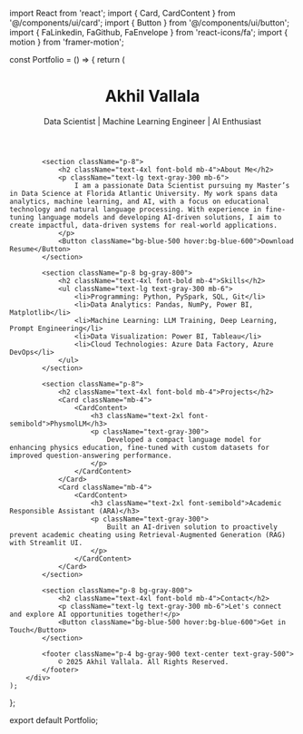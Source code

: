 import React from 'react';
import { Card, CardContent } from '@/components/ui/card';
import { Button } from '@/components/ui/button';
import { FaLinkedin, FaGithub, FaEnvelope } from 'react-icons/fa';
import { motion } from 'framer-motion';

const Portfolio = () => {
    return (
        <div className="bg-gray-900 text-white min-h-screen">
            <header className="p-8 bg-gray-800 text-center">
                <h1 className="text-5xl font-bold mb-2">Akhil Vallala</h1>
                <p className="text-xl text-gray-400">Data Scientist | Machine Learning Engineer | AI Enthusiast</p>
                <div className="flex justify-center gap-4 mt-4">
                    <a href="https://www.linkedin.com/in/akhil-fau" target="_blank" className="text-blue-500 text-3xl"><FaLinkedin /></a>
                    <a href="https://github.com/akhilfau" target="_blank" className="text-gray-300 text-3xl"><FaGithub /></a>
                    <a href="mailto:avallala2023@fau.edu" className="text-red-400 text-3xl"><FaEnvelope /></a>
                </div>
            </header>

            <section className="p-8">
                <h2 className="text-4xl font-bold mb-4">About Me</h2>
                <p className="text-lg text-gray-300 mb-6">
                    I am a passionate Data Scientist pursuing my Master’s in Data Science at Florida Atlantic University. My work spans data analytics, machine learning, and AI, with a focus on educational technology and natural language processing. With experience in fine-tuning language models and developing AI-driven solutions, I aim to create impactful, data-driven systems for real-world applications.
                </p>
                <Button className="bg-blue-500 hover:bg-blue-600">Download Resume</Button>
            </section>

            <section className="p-8 bg-gray-800">
                <h2 className="text-4xl font-bold mb-4">Skills</h2>
                <ul className="text-lg text-gray-300 mb-6">
                    <li>Programming: Python, PySpark, SQL, Git</li>
                    <li>Data Analytics: Pandas, NumPy, Power BI, Matplotlib</li>
                    <li>Machine Learning: LLM Training, Deep Learning, Prompt Engineering</li>
                    <li>Data Visualization: Power BI, Tableau</li>
                    <li>Cloud Technologies: Azure Data Factory, Azure DevOps</li>
                </ul>
            </section>

            <section className="p-8">
                <h2 className="text-4xl font-bold mb-4">Projects</h2>
                <Card className="mb-4">
                    <CardContent>
                        <h3 className="text-2xl font-semibold">PhysmolLM</h3>
                        <p className="text-gray-300">
                            Developed a compact language model for enhancing physics education, fine-tuned with custom datasets for improved question-answering performance.
                        </p>
                    </CardContent>
                </Card>
                <Card className="mb-4">
                    <CardContent>
                        <h3 className="text-2xl font-semibold">Academic Responsible Assistant (ARA)</h3>
                        <p className="text-gray-300">
                            Built an AI-driven solution to proactively prevent academic cheating using Retrieval-Augmented Generation (RAG) with Streamlit UI.
                        </p>
                    </CardContent>
                </Card>
            </section>

            <section className="p-8 bg-gray-800">
                <h2 className="text-4xl font-bold mb-4">Contact</h2>
                <p className="text-lg text-gray-300 mb-6">Let's connect and explore AI opportunities together!</p>
                <Button className="bg-blue-500 hover:bg-blue-600">Get in Touch</Button>
            </section>

            <footer className="p-4 bg-gray-900 text-center text-gray-500">
                © 2025 Akhil Vallala. All Rights Reserved.
            </footer>
        </div>
    );
};

export default Portfolio;

